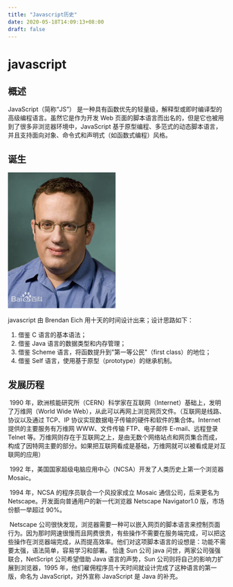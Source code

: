```yaml
---
title: "Javascript历史"
date: 2020-05-18T14:09:13+08:00
draft: false
---
```


# javascript

## 概述

JavaScript（简称“JS”） 是一种具有函数优先的轻量级，解释型或即时编译型的高级编程语言。虽然它是作为开发 Web 页面的脚本语言而出名的，但是它也被用到了很多非浏览器环境中，JavaScript 基于原型编程、多范式的动态脚本语言，并且支持面向对象、命令式和声明式（如函数式编程）风格。

## 诞生

![Brendan Eich](./images/b.jpg)

javascript 由 Brendan Eich 用十天的时间设计出来；设计思路如下：

1. 借鉴 C 语言的基本语法；
2. 借鉴 Java 语言的数据类型和内存管理；
3. 借鉴 Scheme 语言，将函数提升到"第一等公民"（first class）的地位；
4. 借鉴 Self 语言，使用基于原型（prototype）的继承机制。

## 发展历程

​ 1990 年，欧洲核能研究所（CERN）科学家在互联网（Internet）基础上，发明了万维网（World Wide Web），从此可以再网上浏览网页文件。（互联网是线路、协议以及通过 TCP、IP 协议实现数据电子传输的硬件和软件的集合体。Internet 提供的主要服务有万维网 WWW、文件传输 FTP、电子邮件 E-mail、远程登录 Telnet 等。万维网则存在于互联网之上，是由无数个网络站点和网页集合而成，构成了因特网主要的部分。如果把互联网看成是基础，万维网就可以被看成是对互联网的应用）

​ 1992 年，美国国家超级电脑应用中心（NCSA）开发了人类历史上第一个浏览器 Mosaic。

​ 1994 年，NCSA 的程序员联合一个风投家成立 Mosaic 通信公司，后来更名为 Netscape。开发面向普通用户的新一代浏览器 Netscape Navigator1.0 版，市场份额一举超过 90%。

​ Netscape 公司很快发现，浏览器需要一种可以嵌入网页的脚本语言来控制页面行为。因为那时网速很慢而且网费很贵，有些操作不需要在服务端完成，可以把这些操作在浏览器端完成，从而提高效率。他们对这项脚本语言的设想是：功能不需要太强，语法简单，容易学习和部署。 恰逢 Sun 公司 java 问世，两家公司强强联合，NetScript 公司希望借助 Java 语言的声势，Sun 公司则将自己的影响力扩展到浏览器，1995 年，他们雇佣程序员十天时间就设计完成了这种语言的第一版，命名为 JavaScript，对外宣称 JavaScript 是 Java 的补充。
